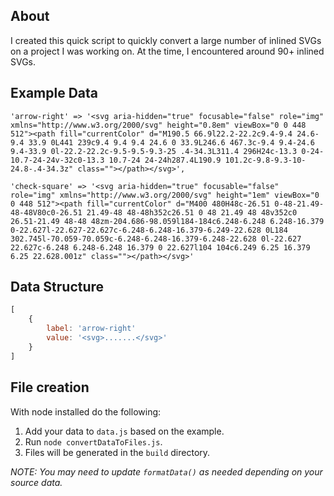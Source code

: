 ## About

I created this quick script to quickly convert a large number of inlined SVGs on a project I was working on. At the time, I encountered around 90+ inlined SVGs.

## Example Data

```text
'arrow-right' => '<svg aria-hidden="true" focusable="false" role="img" xmlns="http://www.w3.org/2000/svg" height="0.8em" viewBox="0 0 448 512"><path fill="currentColor" d="M190.5 66.9l22.2-22.2c9.4-9.4 24.6-9.4 33.9 0L441 239c9.4 9.4 9.4 24.6 0 33.9L246.6 467.3c-9.4 9.4-24.6 9.4-33.9 0l-22.2-22.2c-9.5-9.5-9.3-25 .4-34.3L311.4 296H24c-13.3 0-24-10.7-24-24v-32c0-13.3 10.7-24 24-24h287.4L190.9 101.2c-9.8-9.3-10-24.8-.4-34.3z" class=""></path></svg>',

'check-square' => '<svg aria-hidden="true" focusable="false" role="img" xmlns="http://www.w3.org/2000/svg" height="1em" viewBox="0 0 448 512"><path fill="currentColor" d="M400 480H48c-26.51 0-48-21.49-48-48V80c0-26.51 21.49-48 48-48h352c26.51 0 48 21.49 48 48v352c0 26.51-21.49 48-48 48zm-204.686-98.059l184-184c6.248-6.248 6.248-16.379 0-22.627l-22.627-22.627c-6.248-6.248-16.379-6.249-22.628 0L184 302.745l-70.059-70.059c-6.248-6.248-16.379-6.248-22.628 0l-22.627 22.627c-6.248 6.248-6.248 16.379 0 22.627l104 104c6.249 6.25 16.379 6.25 22.628.001z" class=""></path></svg>'
```

## Data Structure

```js
[
	{
		label: 'arrow-right'
		value: '<svg>.......</svg>'
	}
]
```

## File creation

With node installed do the following:

1. Add your data to `data.js` based on the example.
2. Run `node convertDataToFiles.js`.
3. Files will be generated in the `build` directory.

_NOTE: You may need to update `formatData()` as needed depending on your source data._